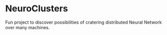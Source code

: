 # NeuroClusters
Fun project to discover possibilities of cratering distributed Neural Network over many machines.  
